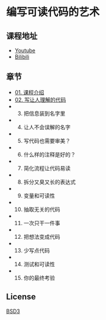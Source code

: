# 编写可读代码的艺术


## 课程地址

- [Youtube](https://www.youtube.com/playlist?list=PLK2w-tGRdrj6908pHjT7Qs8zqzeCqdntl)
- [Bilibili](https://www.bilibili.com/video/av25532096/)

## 章节

- [01. 课程介绍](https://youtu.be/SNYwZ1l9blc)
- [02. 写让人理解的代码](https://youtu.be/GYTgrSQO8fs)
- 03. 把信息装到名字里
- 04. 让人不会误解的名字
- 05. 写代码也需要审美？
- 06. 什么样的注释是好的？
- 07. 简化流程让代码易读
- 08. 拆分又臭又长的表达式
- 09. 变量和可读性
- 10. 抽取无关的代码
- 11. 一次只干一件事
- 12. 把想法变成代码
- 13. 少写点代码
- 14. 测试和可读性
- 15. 你的最终考验

## License

[BSD3](LICENSE)

